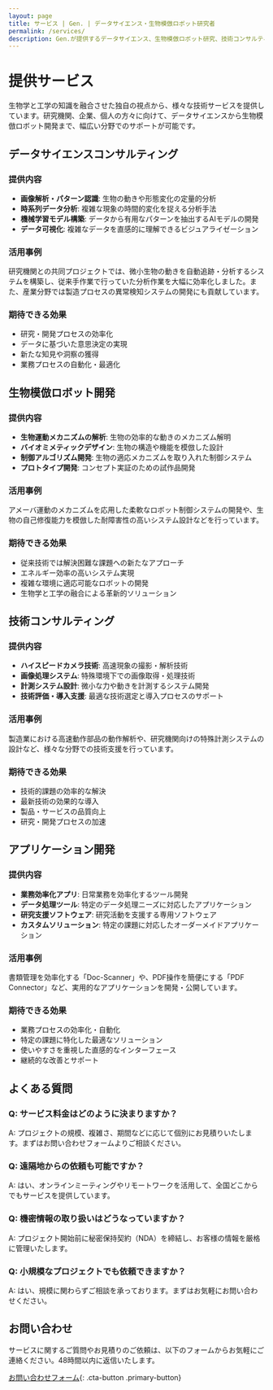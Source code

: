 ```yaml
---
layout: page
title: サービス | Gen. | データサイエンス・生物模倣ロボット研究者
permalink: /services/
description: Gen.が提供するデータサイエンス、生物模倣ロボット研究、技術コンサルティング、アプリケーション開発サービスの詳細をご紹介します。
---
```


<div class="services-page" markdown="1">

# 提供サービス

生物学と工学の知識を融合させた独自の視点から、様々な技術サービスを提供しています。研究機関、企業、個人の方々に向けて、データサイエンスから生物模倣ロボット開発まで、幅広い分野でのサポートが可能です。

## データサイエンスコンサルティング

<div class="service-detail" markdown="1">

### 提供内容

- **画像解析・パターン認識**: 生物の動きや形態変化の定量的分析
- **時系列データ分析**: 複雑な現象の時間的変化を捉える分析手法
- **機械学習モデル構築**: データから有用なパターンを抽出するAIモデルの開発
- **データ可視化**: 複雑なデータを直感的に理解できるビジュアライゼーション

### 活用事例

研究機関との共同プロジェクトでは、微小生物の動きを自動追跡・分析するシステムを構築し、従来手作業で行っていた分析作業を大幅に効率化しました。また、産業分野では製造プロセスの異常検知システムの開発にも貢献しています。

### 期待できる効果

- 研究・開発プロセスの効率化
- データに基づいた意思決定の実現
- 新たな知見や洞察の獲得
- 業務プロセスの自動化・最適化

</div>

## 生物模倣ロボット開発

<div class="service-detail" markdown="1">

### 提供内容

- **生物運動メカニズムの解析**: 生物の効率的な動きのメカニズム解明
- **バイオミメティックデザイン**: 生物の構造や機能を模倣した設計
- **制御アルゴリズム開発**: 生物の適応メカニズムを取り入れた制御システム
- **プロトタイプ開発**: コンセプト実証のための試作品開発

### 活用事例

アメーバ運動のメカニズムを応用した柔軟なロボット制御システムの開発や、生物の自己修復能力を模倣した耐障害性の高いシステム設計などを行っています。

### 期待できる効果

- 従来技術では解決困難な課題への新たなアプローチ
- エネルギー効率の高いシステム実現
- 複雑な環境に適応可能なロボットの開発
- 生物学と工学の融合による革新的ソリューション

</div>

## 技術コンサルティング

<div class="service-detail" markdown="1">

### 提供内容

- **ハイスピードカメラ技術**: 高速現象の撮影・解析技術
- **画像処理システム**: 特殊環境下での画像取得・処理技術
- **計測システム設計**: 微小な力や動きを計測するシステム開発
- **技術評価・導入支援**: 最適な技術選定と導入プロセスのサポート

### 活用事例

製造業における高速動作部品の動作解析や、研究機関向けの特殊計測システムの設計など、様々な分野での技術支援を行っています。

### 期待できる効果

- 技術的課題の効率的な解決
- 最新技術の効果的な導入
- 製品・サービスの品質向上
- 研究・開発プロセスの加速

</div>

## アプリケーション開発

<div class="service-detail" markdown="1">

### 提供内容

- **業務効率化アプリ**: 日常業務を効率化するツール開発
- **データ処理ツール**: 特定のデータ処理ニーズに対応したアプリケーション
- **研究支援ソフトウェア**: 研究活動を支援する専用ソフトウェア
- **カスタムソリューション**: 特定の課題に対応したオーダーメイドアプリケーション

### 活用事例

書類管理を効率化する「Doc-Scanner」や、PDF操作を簡便にする「PDF Connector」など、実用的なアプリケーションを開発・公開しています。

### 期待できる効果

- 業務プロセスの効率化・自動化
- 特定の課題に特化した最適なソリューション
- 使いやすさを重視した直感的なインターフェース
- 継続的な改善とサポート

</div>

## よくある質問

<div class="faq-section" markdown="1">

### Q: サービス料金はどのように決まりますか？

A: プロジェクトの規模、複雑さ、期間などに応じて個別にお見積りいたします。まずはお問い合わせフォームよりご相談ください。

### Q: 遠隔地からの依頼も可能ですか？

A: はい、オンラインミーティングやリモートワークを活用して、全国どこからでもサービスを提供しています。

### Q: 機密情報の取り扱いはどうなっていますか？

A: プロジェクト開始前に秘密保持契約（NDA）を締結し、お客様の情報を厳格に管理いたします。

### Q: 小規模なプロジェクトでも依頼できますか？

A: はい、規模に関わらずご相談を承っております。まずはお気軽にお問い合わせください。

</div>

## お問い合わせ

サービスに関するご質問やお見積りのご依頼は、以下のフォームからお気軽にご連絡ください。48時間以内に返信いたします。

[お問い合わせフォーム](https://forms.gle/vqF9APC4MJY1sH676){: .cta-button .primary-button}

</div>

